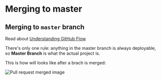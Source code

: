 # Merging to master

## Merging to `master` branch

Read about [Understanding GitHub Flow](https://guides.github.com/introduction/flow/).

There's only one rule: anything in the master branch is always deployable, so **Master Branch** is what the actual project is.

This is how will looks like after a brach is merged:

![Pull request merged image](https://raw.githubusercontent.com/MDCblue/event/master/.gitbook/contributing/pull-request-merged.png)

## 

